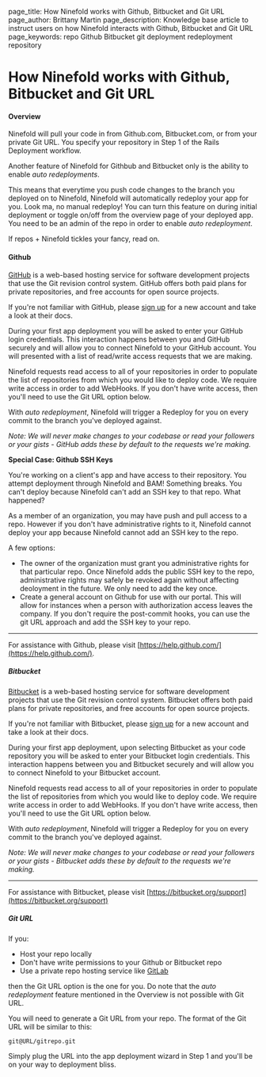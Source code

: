 page_title:       How Ninefold works with Github, Bitbucket and Git URL
page_author:      Brittany Martin
page_description: Knowledge base article to instruct users on how Ninefold interacts with Github, Bitbucket and Git URL
page_keywords:    repo Github Bitbucket git deployment redeployment repository 

# How Ninefold works with Github, Bitbucket and Git URL

#### Overview

Ninefold will pull your code in from Github.com, Bitbucket.com, or from your private Git URL. You specify your repository in Step 1 of the Rails Deployment workflow. 

Another feature of Ninefold for Githbub and Bitbucket only is the ability to enable _auto redeployments_. 

This means that everytime you push code changes to the branch you deployed on to Ninefold, Ninefold will automatically redeploy your app for you. Look ma, no manual redeploy! You can turn this feature on during initial deployment or toggle on/off from the overview page of your deployed app. You need to be an admin of the repo in order to enable _auto redeployment_.

If repos + Ninefold tickles your fancy, read on.

#### Github

[GitHub](www.github.com) is a web-based hosting service for software development projects that use the Git revision control system. GitHub offers both paid plans for private repositories, and free accounts for open source projects.

If you're not familiar with GitHub, please [sign up](https://help.github.com/articles/signing-up-for-a-new-github-account) for a new account and take a look at their docs. 

During your first app deployment you will be asked to enter your GitHub login credentials. This interaction happens between you and GitHub securely and will allow you to connect Ninefold to your GitHub account. You will presented with a list of read/write access requests that we are making. 

Ninefold requests read access to all of your repositories in order to populate the list of repositories from which you would like to deploy code.  We require write access in order to add WebHooks. If you don't have write access, then you'll need to use the Git URL option below. 

With _auto redeployment_, Ninefold will trigger a Redeploy for you on every commit to the branch you've deployed against.

_Note: We will never make changes to your codebase or read your followers or your gists - GitHub adds these by default to the requests we're making._

__Special Case: Github SSH Keys__

You're working on a client's app and have access to their repository. You attempt deployment through Ninefold and BAM! Something breaks. You can't deploy because Ninefold can't add an SSH key to that repo. What happened?

As a member of an organization, you may have push and pull access to a repo. However if you don't have administrative rights to it, Ninefold cannot deploy your app because Ninefold cannot add an SSH key to the repo.

A few options:

* The owner of the organization must grant you administrative rights for that particular repo. Once Ninefold adds the public SSH key to the repo, administrative rights may safely be revoked again without affecting deoloyment in the future. We only need to add the key once.
* Create a general account on Github for use with our portal. This will allow for instances when a person with authorization access leaves the company.
If you don't require the post-commit hooks, you can use the git URL approach and add the SSH key to your repo.

------

For assistance with Github, please visit [https://help.github.com/](https://help.github.com/).

##### Bitbucket

[Bitbucket](https://bitbucket.org/) is a web-based hosting service for software development projects that use the Git revision control system. Bitbucket offers both paid plans for private repositories, and free accounts for open source projects.

If you're not familiar with Bitbucket, please [sign up](https://bitbucket.org/) for a new account and take a look at their docs.

During your first app deployment, upon selecting Bitbucket as your code repository you will be asked to enter your Bitbucket login credentials.  This interaction happens between you and Bitbucket securely and will allow you to connect Ninefold to your Bitbucket account.

Ninefold requests read access to all of your repositories in order to populate the list of repositories from which you would like to deploy code.  We require write access in order to add WebHooks. If you don't have write access, then you'll need to use the Git URL option below. 

With _auto redeployment_, Ninefold will trigger a Redeploy for you on every commit to the branch you've deployed against.

_Note: We will never make changes to your codebase or read your followers or your gists - Bitbucket adds these by default to the requests we're making._

------

For assistance with Bitbucket, please visit [https://bitbucket.org/support](https://bitbucket.org/support)

##### Git URL

If you:

* Host your repo locally 
* Don't have write permissions to your Github or Bitbucket repo
* Use a private repo hosting service like [GitLab](https://about.gitlab.com/) 

then the Git URL option is the one for you. Do note that the _auto redeployment_ feature mentioned in the Overview is not possible with Git URL. 

You will need to generate a Git URL from your repo. The format of the Git URL will be similar to this: 

	git@URL/gitrepo.git

Simply plug the URL into the app deployment wizard in Step 1 and you'll be on your way to deployment bliss. 